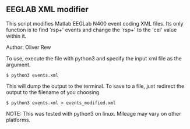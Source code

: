 ## EEGLAB XML modifier

This script modifies Matlab EEGLab N400 event coding XML files. Its only function
is to find 'rsp+' events and change the 'rsp+' to the 'cel' value within it.

Author: Oliver Rew

To use, execute the file with python3 and specify the input xml file as the argument.
```
$ python3 events.xml
```

This will dump the output to the terminal. To save to a file, just redirect the output
to the filename of you choosing
```
$ python3 events.xml > events_modified.xml
```

NOTE: This was tested with python3 on linux. Mileage may vary on other platforms.
